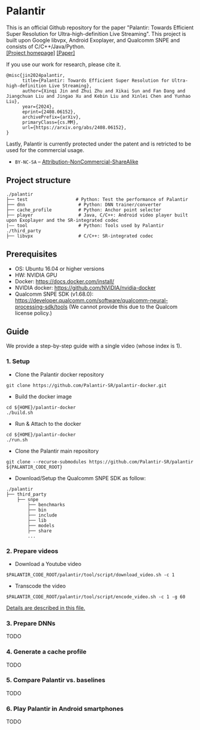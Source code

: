 # Palantir

This is an official Github repository for the paper "Palantir: Towards Efficient Super Resolution for Ultra-high-definition Live Streaming". This project is built upon Google libvpx, Android Exoplayer, and Qualcomm SNPE and consists of C/C++/Java/Python.   
[[Project homepage]](https://palantir-sr.github.io/) [[Paper]](https://www.arxiv.org/abs/2408.06152)

If you use our work for research, please cite it.
```
@misc{jin2024palantir,
      title={Palantir: Towards Efficient Super Resolution for Ultra-high-definition Live Streaming}, 
      author={Xinqi Jin and Zhui Zhu and Xikai Sun and Fan Dang and Jiangchuan Liu and Jingao Xu and Kebin Liu and Xinlei Chen and Yunhao Liu},
      year={2024},
      eprint={2408.06152},
      archivePrefix={arXiv},
      primaryClass={cs.MM},
      url={https://arxiv.org/abs/2408.06152}, 
}
```
Lastly, Palantir is currently protected under the patent and is retricted to be used for the commercial usage.  
* `BY-NC-SA` – [Attribution-NonCommercial-ShareAlike](https://github.com/idleberg/Creative-Commons-Markdown/blob/master/4.0/by-nc-sa.markdown)

## Project structure
```
./palantir
├── test                  # Python: Test the performance of Palantir
├── dnn                    # Python: DNN trainer/converter
├── cache_profile          # Python: Anchor point selector
├── player                 # Java, C/C++: Android video player built upon Exoplayer and the SR-integrated codec
|—— tool                   # Python: Tools used by Palantir
./third_party
├── libvpx                 # C/C++: SR-integrated codec
```

## Prerequisites

* OS: Ubuntu 16.04 or higher versions
* HW: NVIDIA GPU
* Docker: https://docs.docker.com/install/
* NVIDIA docker: https://github.com/NVIDIA/nvidia-docker
* Qualcomm SNPE SDK (v1.68.0): https://developer.qualcomm.com/software/qualcomm-neural-processing-sdk/tools
  (We cannot provide this due to the Qualcom license policy.)

## Guide
We provide a step-by-step guide with a single video (whose index is 1).


### 1. Setup
* Clone the Palantir docker repository
```
git clone https://github.com/Palantir-SR/palantir-docker.git
```
* Build the docker image 
```
cd ${HOME}/palantir-docker
./build.sh
```
* Run & Attach to the docker
```
cd ${HOME}/palantir-docker
./run.sh
```
* Clone the Palantir main repository
```
git clone --recurse-submodules https://github.com/Palantir-SR/palantir ${PALANTIR_CODE_ROOT}
```
* Download/Setup the Qualcomm SNPE SDK as follow:
```
./palantir
├── third_party
    ├── snpe
        ├── benchmarks
        ├── bin
        ├── include
        ├── lib
        ├── models
        ├── share
        ...
```

### 2. Prepare videos

* Download a Youtube video
```
$PALANTIR_CODE_ROOT/palantir/tool/script/download_video.sh -c 1
```

* Transcode the video 
```
$PALANTIR_CODE_ROOT/palantir/tool/script/encode_video.sh -c 1 -g 60
```

[Details are described in this file.](palantir/tool/README.md)

### 3. Prepare DNNs 

TODO

### 4. Generate a cache profile

TODO

### 5. Compare Palantir vs. baselines

TODO

### 6. Play Palantir in Android smartphones 

TODO